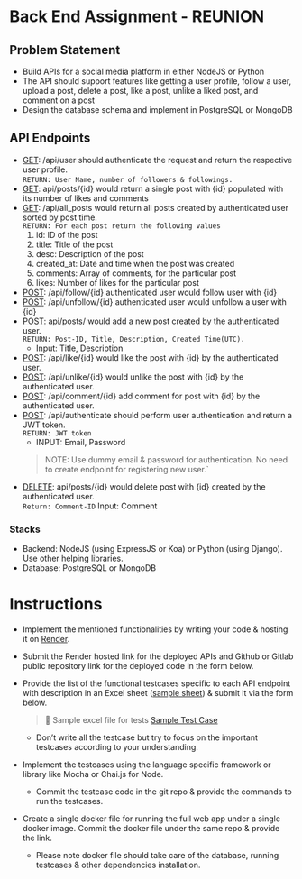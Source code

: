 # Back End Assignment - REUNION
## Problem Statement
- Build APIs for a social media platform in either NodeJS or Python
- The API should support features like getting a user profile, follow a user, upload a post, delete a post, like a post, unlike a liked post, and comment on a post
- Design the database schema and implement in PostgreSQL or MongoDB

## API Endpoints
- <u>GET</u>: /api/user should authenticate the request and return the respective user profile.<br>
    `RETURN: User Name, number of followers & followings.`
- <u>GET</u>: api/posts/{id} would return a single post with {id} populated with its number of likes and comments
- <u>GET</u>: /api/all_posts would return all posts created by authenticated user sorted by post time.<br>
    `RETURN: For each post return the following values`
    <ol>
    <li>id: ID of the post</li>
    <li>title: Title of the post</li>
    <li>desc: Description of the post</li>
    <li>created_at: Date and time when the post was created</li>
    <li>comments: Array of comments, for the particular post</li>
    <li>likes: Number of likes for the particular post</li>
    </ol>
- <u>POST</u>: /api/follow/{id} authenticated user would follow user with {id}
- <u>POST</u>: /api/unfollow/{id} authenticated user would unfollow a user with {id}
- <u>POST</u>: api/posts/ would add a new post created by the authenticated user.<br>
    `RETURN: Post-ID, Title, Description, Created Time(UTC).`
    - Input: Title, Description
- <u>POST</u>: /api/like/{id} would like the post with {id} by the authenticated user.
- <u>POST</u>: /api/unlike/{id} would unlike the post with {id} by the authenticated user.
- <u>POST</u>: /api/comment/{id} add comment for post with {id} by the authenticated user.
- <u>POST</u>: /api/authenticate should perform user authentication and return a JWT token.<br>
    `RETURN: JWT token`
    - INPUT: Email, Password
    > NOTE: Use dummy email & password for authentication. No need to create endpoint for registering new user.`
- <u>DELETE</u>: api/posts/{id} would delete post with {id} created by the authenticated user.<br>
    `Return: Comment-ID`
    Input: Comment

### Stacks

- Backend: NodeJS (using ExpressJS or Koa) or Python (using Django). Use other helping libraries.
- Database: PostgreSQL or MongoDB

# Instructions

- Implement the mentioned functionalities by writing your code & hosting it on [Render](https://render.com/).
- Submit the Render hosted link for the deployed APIs and Github or Gitlab public repository link for the deployed code in the form below.
- Provide the list of the functional testcases specific to each API endpoint with description in an Excel sheet ([sample sheet](https://www.notion.so/Back-End-Assignment-REUNION-bd5e48b7aab54e91b6ee8829c3e30c4a)) & submit it via the form below.<br>
    > 💬 Sample excel file for tests
    [Sample Test Case](https://s3-us-west-2.amazonaws.com/secure.notion-static.com/04d601bc-47d5-45f9-bcd5-eba09e7b6acc/Untitled.xlsx)
    - Don’t write all the testcase but try to focus on the important testcases according to your understanding.
    
- Implement the testcases using the language specific framework or library like Mocha or Chai.js for Node.
    - Commit the testcase code in the git repo & provide the commands to run the testcases.
- Create a single docker file for running the full web app under a single docker image. Commit the docker file under the same repo & provide the link.
    - Please note docker file should take care of the database, running testcases & other dependencies installation.